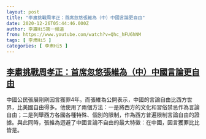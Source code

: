 ```yaml
---
layout: post
title: "李肅挑戰周孝正：首席忽悠張維為（中）中國言論更自由"
date: 2020-12-26T05:44:46.000Z
author: 李肅Hi5第一頻道
from: https://www.youtube.com/watch?v=Qhc_hFU6hNM
tags: [ 李肃Hi5 ]
categories: [ 李肃Hi5 ]
---
```

<!--1608961486000-->
[李肅挑戰周孝正：首席忽悠張維為（中）中國言論更自由](https://www.youtube.com/watch?v=Qhc_hFU6hNM)
------

<div>
中國公民張展剛剛因言獲罪4年。而張維為公開表示，中國的言論自由比西方世界，比美國自由得多。他使用了兩個方法：一是將西方的文化和習俗禁忌作為言論自由；二是列舉西方各國各種特殊、個別的限制，作為西方普遍限制言論自由的證據。與此同時，張維為迴避了中國言論不自由的最大特徵：在中國，因言獲罪比比皆是。
</div>
